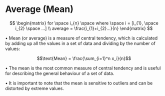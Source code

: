 # Average (Mean)
$$
\begin{matrix}
for \space i_{n} \space where \space i = [i_{1}, \space i_{2} \space ...] \\
average = \frac{i_{1}+i_{2}...}{n}
\end{matrix}
$$

• Mean (or average) is a measure of central tendency, which is calculated by adding up all the values in a set of data and dividing by the number of values: 

$$\text{Mean} = \frac{\sum_{i=1}^n x_i}{n}$$

• The mean is the most common measure of central tendency and is useful for describing the general behaviour of a set of data. 

• It is important to note that the mean is sensitive to outliers and can be distorted by extreme values.
